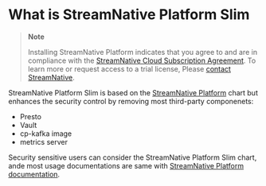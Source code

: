# What is StreamNative Platform Slim

> **Note**
>
> Installing StreamNative Platform indicates that you agree to and are in compliance with the [StreamNative Cloud Subscription Agreement](https://streamnative.io/cloud-terms-and-conditions). To learn more or request access to a trial license, Please [contact StreamNative](https://streamnative.io/contact).

StreamNative Platform Slim is based on the [StreamNative Platform](https://github.com/streamnative/charts/blob/master/charts/sn-platform/README.md) chart but enhances the security control by removing most third-party componenets:
- Presto
- Vault
- cp-kafka image
- metrics server

Security sensitive users can consider the StreamNative Platform Slim chart, ande most usage documentations are same with  [StreamNative Platform documentation](https://docs.streamnative.io/docs/platform-overview).